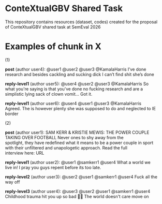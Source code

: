 # ConteXtualGBV Shared Task
This repository contains resources (dataset, codes) created for the proposal of ConteXtualGBV shared task at SemEval 2026

# Examples of chunk in X
(1)

**post** (author user4): @user1 @user2 @user3 @KamalaHarris I’ve done research and besides cackling and sucking dick I can’t find shit she’s done

**reply-level1** (author user5): @user4 @user2 @user3 @KamalaHarris So what you're saying is that you've done no fucking research and are a simplistic lying sack of clown vomit... Got it.

**reply-level1** (author user6): @user4 @user1 @user3 @KamalaHarris Agreed. The is however plenty she was supposed to do and neglected to IE border

(2)

**post** (author user1): SAM KERR & KRISTIE MEWIS: THE POWER COUPLE TAKING OVER FOOTBALL  Never ones to shy away from the spotlight, they have redefined what it means to be a power couple in sport with their unfiltered and unapologetic approach.   Read the full interview here: URL

**reply-level1** (author user2): @user1 @samkerr1 @user4 What a world we live in! I pray you guys repent before its too late.

**reply-level2** (author user3): @user2 @user1 @samkerr1 @user4 Fuck all the way off

**reply-level3** (author user4): @user3 @user2 @user1 @samkerr1 @user4 Childhood trauma hit you up so bad 🤦‍♂️  The world doesn't care move on
